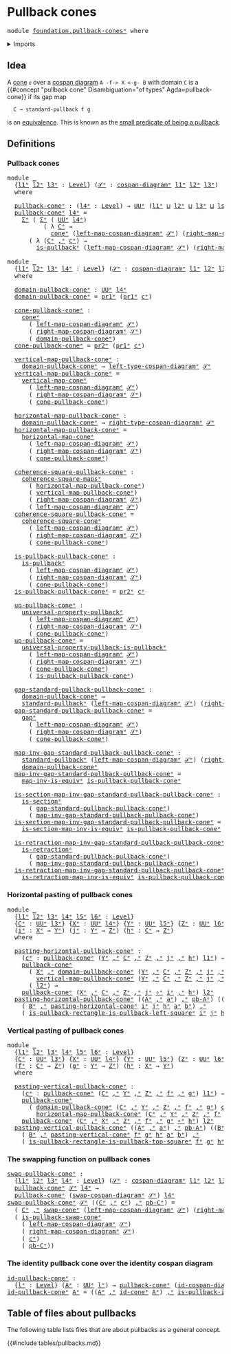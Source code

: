 # Pullback cones

<pre class="Agda"><a id="27" class="Keyword">module</a> <a id="34" href="foundation.pullback-cones%25E1%25B5%2589.html" class="Module">foundation.pullback-conesᵉ</a> <a id="61" class="Keyword">where</a>
</pre>
<details><summary>Imports</summary>

<pre class="Agda"><a id="117" class="Keyword">open</a> <a id="122" class="Keyword">import</a> <a id="129" href="foundation.action-on-identifications-functions%25E1%25B5%2589.html" class="Module">foundation.action-on-identifications-functionsᵉ</a>
<a id="177" class="Keyword">open</a> <a id="182" class="Keyword">import</a> <a id="189" href="foundation.cones-over-cospan-diagrams%25E1%25B5%2589.html" class="Module">foundation.cones-over-cospan-diagramsᵉ</a>
<a id="228" class="Keyword">open</a> <a id="233" class="Keyword">import</a> <a id="240" href="foundation.cospan-diagrams%25E1%25B5%2589.html" class="Module">foundation.cospan-diagramsᵉ</a>
<a id="268" class="Keyword">open</a> <a id="273" class="Keyword">import</a> <a id="280" href="foundation.dependent-pair-types%25E1%25B5%2589.html" class="Module">foundation.dependent-pair-typesᵉ</a>
<a id="313" class="Keyword">open</a> <a id="318" class="Keyword">import</a> <a id="325" href="foundation.dependent-universal-property-equivalences%25E1%25B5%2589.html" class="Module">foundation.dependent-universal-property-equivalencesᵉ</a>
<a id="379" class="Keyword">open</a> <a id="384" class="Keyword">import</a> <a id="391" href="foundation.function-extensionality%25E1%25B5%2589.html" class="Module">foundation.function-extensionalityᵉ</a>
<a id="427" class="Keyword">open</a> <a id="432" class="Keyword">import</a> <a id="439" href="foundation.fundamental-theorem-of-identity-types%25E1%25B5%2589.html" class="Module">foundation.fundamental-theorem-of-identity-typesᵉ</a>
<a id="489" class="Keyword">open</a> <a id="494" class="Keyword">import</a> <a id="501" href="foundation.homotopies%25E1%25B5%2589.html" class="Module">foundation.homotopiesᵉ</a>
<a id="524" class="Keyword">open</a> <a id="529" class="Keyword">import</a> <a id="536" href="foundation.homotopy-induction%25E1%25B5%2589.html" class="Module">foundation.homotopy-inductionᵉ</a>
<a id="567" class="Keyword">open</a> <a id="572" class="Keyword">import</a> <a id="579" href="foundation.identity-types%25E1%25B5%2589.html" class="Module">foundation.identity-typesᵉ</a>
<a id="606" class="Keyword">open</a> <a id="611" class="Keyword">import</a> <a id="618" href="foundation.multivariable-homotopies%25E1%25B5%2589.html" class="Module">foundation.multivariable-homotopiesᵉ</a>
<a id="655" class="Keyword">open</a> <a id="660" class="Keyword">import</a> <a id="667" href="foundation.standard-pullbacks%25E1%25B5%2589.html" class="Module">foundation.standard-pullbacksᵉ</a>
<a id="698" class="Keyword">open</a> <a id="703" class="Keyword">import</a> <a id="710" href="foundation.structure-identity-principle%25E1%25B5%2589.html" class="Module">foundation.structure-identity-principleᵉ</a>
<a id="751" class="Keyword">open</a> <a id="756" class="Keyword">import</a> <a id="763" href="foundation.universe-levels%25E1%25B5%2589.html" class="Module">foundation.universe-levelsᵉ</a>
<a id="791" class="Keyword">open</a> <a id="796" class="Keyword">import</a> <a id="803" href="foundation.whiskering-homotopies-composition%25E1%25B5%2589.html" class="Module">foundation.whiskering-homotopies-compositionᵉ</a>

<a id="850" class="Keyword">open</a> <a id="855" class="Keyword">import</a> <a id="862" href="foundation-core.commuting-squares-of-maps%25E1%25B5%2589.html" class="Module">foundation-core.commuting-squares-of-mapsᵉ</a>
<a id="905" class="Keyword">open</a> <a id="910" class="Keyword">import</a> <a id="917" href="foundation-core.contractible-types%25E1%25B5%2589.html" class="Module">foundation-core.contractible-typesᵉ</a>
<a id="953" class="Keyword">open</a> <a id="958" class="Keyword">import</a> <a id="965" href="foundation-core.equivalences%25E1%25B5%2589.html" class="Module">foundation-core.equivalencesᵉ</a>
<a id="995" class="Keyword">open</a> <a id="1000" class="Keyword">import</a> <a id="1007" href="foundation-core.function-types%25E1%25B5%2589.html" class="Module">foundation-core.function-typesᵉ</a>
<a id="1039" class="Keyword">open</a> <a id="1044" class="Keyword">import</a> <a id="1051" href="foundation-core.functoriality-dependent-pair-types%25E1%25B5%2589.html" class="Module">foundation-core.functoriality-dependent-pair-typesᵉ</a>
<a id="1103" class="Keyword">open</a> <a id="1108" class="Keyword">import</a> <a id="1115" href="foundation-core.pullbacks%25E1%25B5%2589.html" class="Module">foundation-core.pullbacksᵉ</a>
<a id="1142" class="Keyword">open</a> <a id="1147" class="Keyword">import</a> <a id="1154" href="foundation-core.retractions%25E1%25B5%2589.html" class="Module">foundation-core.retractionsᵉ</a>
<a id="1183" class="Keyword">open</a> <a id="1188" class="Keyword">import</a> <a id="1195" href="foundation-core.sections%25E1%25B5%2589.html" class="Module">foundation-core.sectionsᵉ</a>
<a id="1221" class="Keyword">open</a> <a id="1226" class="Keyword">import</a> <a id="1233" href="foundation-core.torsorial-type-families%25E1%25B5%2589.html" class="Module">foundation-core.torsorial-type-familiesᵉ</a>
<a id="1274" class="Keyword">open</a> <a id="1279" class="Keyword">import</a> <a id="1286" href="foundation-core.transport-along-identifications%25E1%25B5%2589.html" class="Module">foundation-core.transport-along-identificationsᵉ</a>
<a id="1335" class="Keyword">open</a> <a id="1340" class="Keyword">import</a> <a id="1347" href="foundation-core.universal-property-pullbacks%25E1%25B5%2589.html" class="Module">foundation-core.universal-property-pullbacksᵉ</a>
<a id="1393" class="Keyword">open</a> <a id="1398" class="Keyword">import</a> <a id="1405" href="foundation-core.whiskering-identifications-concatenation%25E1%25B5%2589.html" class="Module">foundation-core.whiskering-identifications-concatenationᵉ</a>
</pre>
</details>

## Idea

A [cone](foundation.cones-over-cospan-diagrams.md) `𝑐` over a
[cospan diagram](foundation.cospans.md) `A -f-> X <-g- B` with domain `C` is a
{{#concept "pullback cone" Disambiguation="of types" Agda=pullback-cone}} if its
gap map

```text
  C → standard-pullback f g
```

is an [equivalence](foundation-core.equivalences.md). This is known as the
[small predicate of being a pullback](foundation-core.pullbacks.md).

## Definitions

### Pullback cones

<pre class="Agda"><a id="1950" class="Keyword">module</a> <a id="1957" href="foundation.pullback-cones%25E1%25B5%2589.html#1957" class="Module">_</a>
  <a id="1961" class="Symbol">{</a><a id="1962" href="foundation.pullback-cones%25E1%25B5%2589.html#1962" class="Bound">l1ᵉ</a> <a id="1966" href="foundation.pullback-cones%25E1%25B5%2589.html#1966" class="Bound">l2ᵉ</a> <a id="1970" href="foundation.pullback-cones%25E1%25B5%2589.html#1970" class="Bound">l3ᵉ</a> <a id="1974" class="Symbol">:</a> <a id="1976" href="Agda.Primitive.html#742" class="Postulate">Level</a><a id="1981" class="Symbol">}</a> <a id="1983" class="Symbol">(</a><a id="1984" href="foundation.pullback-cones%25E1%25B5%2589.html#1984" class="Bound">𝒮ᵉ</a> <a id="1987" class="Symbol">:</a> <a id="1989" href="foundation.cospan-diagrams%25E1%25B5%2589.html#464" class="Function">cospan-diagramᵉ</a> <a id="2005" href="foundation.pullback-cones%25E1%25B5%2589.html#1962" class="Bound">l1ᵉ</a> <a id="2009" href="foundation.pullback-cones%25E1%25B5%2589.html#1966" class="Bound">l2ᵉ</a> <a id="2013" href="foundation.pullback-cones%25E1%25B5%2589.html#1970" class="Bound">l3ᵉ</a><a id="2016" class="Symbol">)</a>
  <a id="2020" class="Keyword">where</a>

  <a id="2029" href="foundation.pullback-cones%25E1%25B5%2589.html#2029" class="Function">pullback-coneᵉ</a> <a id="2044" class="Symbol">:</a> <a id="2046" class="Symbol">(</a><a id="2047" href="foundation.pullback-cones%25E1%25B5%2589.html#2047" class="Bound">l4ᵉ</a> <a id="2051" class="Symbol">:</a> <a id="2053" href="Agda.Primitive.html#742" class="Postulate">Level</a><a id="2058" class="Symbol">)</a> <a id="2060" class="Symbol">→</a> <a id="2062" href="Agda.Primitive.html#429" class="Primitive">UUᵉ</a> <a id="2066" class="Symbol">(</a><a id="2067" href="foundation.pullback-cones%25E1%25B5%2589.html#1962" class="Bound">l1ᵉ</a> <a id="2071" href="Agda.Primitive.html#961" class="Primitive Operator">⊔</a> <a id="2073" href="foundation.pullback-cones%25E1%25B5%2589.html#1966" class="Bound">l2ᵉ</a> <a id="2077" href="Agda.Primitive.html#961" class="Primitive Operator">⊔</a> <a id="2079" href="foundation.pullback-cones%25E1%25B5%2589.html#1970" class="Bound">l3ᵉ</a> <a id="2083" href="Agda.Primitive.html#961" class="Primitive Operator">⊔</a> <a id="2085" href="Agda.Primitive.html#931" class="Primitive">lsuc</a> <a id="2090" href="foundation.pullback-cones%25E1%25B5%2589.html#2047" class="Bound">l4ᵉ</a><a id="2093" class="Symbol">)</a>
  <a id="2097" href="foundation.pullback-cones%25E1%25B5%2589.html#2029" class="Function">pullback-coneᵉ</a> <a id="2112" href="foundation.pullback-cones%25E1%25B5%2589.html#2112" class="Bound">l4ᵉ</a> <a id="2116" class="Symbol">=</a>
    <a id="2122" href="foundation.dependent-pair-types%25E1%25B5%2589.html#585" class="Record">Σᵉ</a> <a id="2125" class="Symbol">(</a> <a id="2127" href="foundation.dependent-pair-types%25E1%25B5%2589.html#585" class="Record">Σᵉ</a> <a id="2130" class="Symbol">(</a> <a id="2132" href="Agda.Primitive.html#429" class="Primitive">UUᵉ</a> <a id="2136" href="foundation.pullback-cones%25E1%25B5%2589.html#2112" class="Bound">l4ᵉ</a><a id="2139" class="Symbol">)</a>
          <a id="2151" class="Symbol">(</a> <a id="2153" class="Symbol">λ</a> <a id="2155" href="foundation.pullback-cones%25E1%25B5%2589.html#2155" class="Bound">Cᵉ</a> <a id="2158" class="Symbol">→</a>
            <a id="2172" href="foundation.cones-over-cospan-diagrams%25E1%25B5%2589.html#1896" class="Function">coneᵉ</a> <a id="2178" class="Symbol">(</a><a id="2179" href="foundation.cospan-diagrams%25E1%25B5%2589.html#1132" class="Function">left-map-cospan-diagramᵉ</a> <a id="2204" href="foundation.pullback-cones%25E1%25B5%2589.html#1984" class="Bound">𝒮ᵉ</a><a id="2206" class="Symbol">)</a> <a id="2208" class="Symbol">(</a><a id="2209" href="foundation.cospan-diagrams%25E1%25B5%2589.html#1295" class="Function">right-map-cospan-diagramᵉ</a> <a id="2235" href="foundation.pullback-cones%25E1%25B5%2589.html#1984" class="Bound">𝒮ᵉ</a><a id="2237" class="Symbol">)</a> <a id="2239" href="foundation.pullback-cones%25E1%25B5%2589.html#2155" class="Bound">Cᵉ</a><a id="2241" class="Symbol">))</a>
      <a id="2250" class="Symbol">(</a> <a id="2252" class="Symbol">λ</a> <a id="2254" class="Symbol">(</a><a id="2255" href="foundation.pullback-cones%25E1%25B5%2589.html#2255" class="Bound">Cᵉ</a> <a id="2258" href="foundation.dependent-pair-types%25E1%25B5%2589.html#788" class="InductiveConstructor Operator">,ᵉ</a> <a id="2261" href="foundation.pullback-cones%25E1%25B5%2589.html#2261" class="Bound">cᵉ</a><a id="2263" class="Symbol">)</a> <a id="2265" class="Symbol">→</a>
        <a id="2275" href="foundation-core.pullbacks%25E1%25B5%2589.html#2234" class="Function">is-pullbackᵉ</a> <a id="2288" class="Symbol">(</a><a id="2289" href="foundation.cospan-diagrams%25E1%25B5%2589.html#1132" class="Function">left-map-cospan-diagramᵉ</a> <a id="2314" href="foundation.pullback-cones%25E1%25B5%2589.html#1984" class="Bound">𝒮ᵉ</a><a id="2316" class="Symbol">)</a> <a id="2318" class="Symbol">(</a><a id="2319" href="foundation.cospan-diagrams%25E1%25B5%2589.html#1295" class="Function">right-map-cospan-diagramᵉ</a> <a id="2345" href="foundation.pullback-cones%25E1%25B5%2589.html#1984" class="Bound">𝒮ᵉ</a><a id="2347" class="Symbol">)</a> <a id="2349" href="foundation.pullback-cones%25E1%25B5%2589.html#2261" class="Bound">cᵉ</a><a id="2351" class="Symbol">)</a>

<a id="2354" class="Keyword">module</a> <a id="2361" href="foundation.pullback-cones%25E1%25B5%2589.html#2361" class="Module">_</a>
  <a id="2365" class="Symbol">{</a><a id="2366" href="foundation.pullback-cones%25E1%25B5%2589.html#2366" class="Bound">l1ᵉ</a> <a id="2370" href="foundation.pullback-cones%25E1%25B5%2589.html#2370" class="Bound">l2ᵉ</a> <a id="2374" href="foundation.pullback-cones%25E1%25B5%2589.html#2374" class="Bound">l3ᵉ</a> <a id="2378" href="foundation.pullback-cones%25E1%25B5%2589.html#2378" class="Bound">l4ᵉ</a> <a id="2382" class="Symbol">:</a> <a id="2384" href="Agda.Primitive.html#742" class="Postulate">Level</a><a id="2389" class="Symbol">}</a> <a id="2391" class="Symbol">(</a><a id="2392" href="foundation.pullback-cones%25E1%25B5%2589.html#2392" class="Bound">𝒮ᵉ</a> <a id="2395" class="Symbol">:</a> <a id="2397" href="foundation.cospan-diagrams%25E1%25B5%2589.html#464" class="Function">cospan-diagramᵉ</a> <a id="2413" href="foundation.pullback-cones%25E1%25B5%2589.html#2366" class="Bound">l1ᵉ</a> <a id="2417" href="foundation.pullback-cones%25E1%25B5%2589.html#2370" class="Bound">l2ᵉ</a> <a id="2421" href="foundation.pullback-cones%25E1%25B5%2589.html#2374" class="Bound">l3ᵉ</a><a id="2424" class="Symbol">)</a> <a id="2426" class="Symbol">(</a><a id="2427" href="foundation.pullback-cones%25E1%25B5%2589.html#2427" class="Bound">cᵉ</a> <a id="2430" class="Symbol">:</a> <a id="2432" href="foundation.pullback-cones%25E1%25B5%2589.html#2029" class="Function">pullback-coneᵉ</a> <a id="2447" href="foundation.pullback-cones%25E1%25B5%2589.html#2392" class="Bound">𝒮ᵉ</a> <a id="2450" href="foundation.pullback-cones%25E1%25B5%2589.html#2378" class="Bound">l4ᵉ</a><a id="2453" class="Symbol">)</a>
  <a id="2457" class="Keyword">where</a>

  <a id="2466" href="foundation.pullback-cones%25E1%25B5%2589.html#2466" class="Function">domain-pullback-coneᵉ</a> <a id="2488" class="Symbol">:</a> <a id="2490" href="Agda.Primitive.html#429" class="Primitive">UUᵉ</a> <a id="2494" href="foundation.pullback-cones%25E1%25B5%2589.html#2378" class="Bound">l4ᵉ</a>
  <a id="2500" href="foundation.pullback-cones%25E1%25B5%2589.html#2466" class="Function">domain-pullback-coneᵉ</a> <a id="2522" class="Symbol">=</a> <a id="2524" href="foundation.dependent-pair-types%25E1%25B5%2589.html#697" class="Field">pr1ᵉ</a> <a id="2529" class="Symbol">(</a><a id="2530" href="foundation.dependent-pair-types%25E1%25B5%2589.html#697" class="Field">pr1ᵉ</a> <a id="2535" href="foundation.pullback-cones%25E1%25B5%2589.html#2427" class="Bound">cᵉ</a><a id="2537" class="Symbol">)</a>

  <a id="2542" href="foundation.pullback-cones%25E1%25B5%2589.html#2542" class="Function">cone-pullback-coneᵉ</a> <a id="2562" class="Symbol">:</a>
    <a id="2568" href="foundation.cones-over-cospan-diagrams%25E1%25B5%2589.html#1896" class="Function">coneᵉ</a>
      <a id="2580" class="Symbol">(</a> <a id="2582" href="foundation.cospan-diagrams%25E1%25B5%2589.html#1132" class="Function">left-map-cospan-diagramᵉ</a> <a id="2607" href="foundation.pullback-cones%25E1%25B5%2589.html#2392" class="Bound">𝒮ᵉ</a><a id="2609" class="Symbol">)</a>
      <a id="2617" class="Symbol">(</a> <a id="2619" href="foundation.cospan-diagrams%25E1%25B5%2589.html#1295" class="Function">right-map-cospan-diagramᵉ</a> <a id="2645" href="foundation.pullback-cones%25E1%25B5%2589.html#2392" class="Bound">𝒮ᵉ</a><a id="2647" class="Symbol">)</a>
      <a id="2655" class="Symbol">(</a> <a id="2657" href="foundation.pullback-cones%25E1%25B5%2589.html#2466" class="Function">domain-pullback-coneᵉ</a><a id="2678" class="Symbol">)</a>
  <a id="2682" href="foundation.pullback-cones%25E1%25B5%2589.html#2542" class="Function">cone-pullback-coneᵉ</a> <a id="2702" class="Symbol">=</a> <a id="2704" href="foundation.dependent-pair-types%25E1%25B5%2589.html#711" class="Field">pr2ᵉ</a> <a id="2709" class="Symbol">(</a><a id="2710" href="foundation.dependent-pair-types%25E1%25B5%2589.html#697" class="Field">pr1ᵉ</a> <a id="2715" href="foundation.pullback-cones%25E1%25B5%2589.html#2427" class="Bound">cᵉ</a><a id="2717" class="Symbol">)</a>

  <a id="2722" href="foundation.pullback-cones%25E1%25B5%2589.html#2722" class="Function">vertical-map-pullback-coneᵉ</a> <a id="2750" class="Symbol">:</a>
    <a id="2756" href="foundation.pullback-cones%25E1%25B5%2589.html#2466" class="Function">domain-pullback-coneᵉ</a> <a id="2778" class="Symbol">→</a> <a id="2780" href="foundation.cospan-diagrams%25E1%25B5%2589.html#709" class="Function">left-type-cospan-diagramᵉ</a> <a id="2806" href="foundation.pullback-cones%25E1%25B5%2589.html#2392" class="Bound">𝒮ᵉ</a>
  <a id="2811" href="foundation.pullback-cones%25E1%25B5%2589.html#2722" class="Function">vertical-map-pullback-coneᵉ</a> <a id="2839" class="Symbol">=</a>
    <a id="2845" href="foundation.cones-over-cospan-diagrams%25E1%25B5%2589.html#2213" class="Function">vertical-map-coneᵉ</a>
      <a id="2870" class="Symbol">(</a> <a id="2872" href="foundation.cospan-diagrams%25E1%25B5%2589.html#1132" class="Function">left-map-cospan-diagramᵉ</a> <a id="2897" href="foundation.pullback-cones%25E1%25B5%2589.html#2392" class="Bound">𝒮ᵉ</a><a id="2899" class="Symbol">)</a>
      <a id="2907" class="Symbol">(</a> <a id="2909" href="foundation.cospan-diagrams%25E1%25B5%2589.html#1295" class="Function">right-map-cospan-diagramᵉ</a> <a id="2935" href="foundation.pullback-cones%25E1%25B5%2589.html#2392" class="Bound">𝒮ᵉ</a><a id="2937" class="Symbol">)</a>
      <a id="2945" class="Symbol">(</a> <a id="2947" href="foundation.pullback-cones%25E1%25B5%2589.html#2542" class="Function">cone-pullback-coneᵉ</a><a id="2966" class="Symbol">)</a>

  <a id="2971" href="foundation.pullback-cones%25E1%25B5%2589.html#2971" class="Function">horizontal-map-pullback-coneᵉ</a> <a id="3001" class="Symbol">:</a>
    <a id="3007" href="foundation.pullback-cones%25E1%25B5%2589.html#2466" class="Function">domain-pullback-coneᵉ</a> <a id="3029" class="Symbol">→</a> <a id="3031" href="foundation.cospan-diagrams%25E1%25B5%2589.html#786" class="Function">right-type-cospan-diagramᵉ</a> <a id="3058" href="foundation.pullback-cones%25E1%25B5%2589.html#2392" class="Bound">𝒮ᵉ</a>
  <a id="3063" href="foundation.pullback-cones%25E1%25B5%2589.html#2971" class="Function">horizontal-map-pullback-coneᵉ</a> <a id="3093" class="Symbol">=</a>
    <a id="3099" href="foundation.cones-over-cospan-diagrams%25E1%25B5%2589.html#2276" class="Function">horizontal-map-coneᵉ</a>
      <a id="3126" class="Symbol">(</a> <a id="3128" href="foundation.cospan-diagrams%25E1%25B5%2589.html#1132" class="Function">left-map-cospan-diagramᵉ</a> <a id="3153" href="foundation.pullback-cones%25E1%25B5%2589.html#2392" class="Bound">𝒮ᵉ</a><a id="3155" class="Symbol">)</a>
      <a id="3163" class="Symbol">(</a> <a id="3165" href="foundation.cospan-diagrams%25E1%25B5%2589.html#1295" class="Function">right-map-cospan-diagramᵉ</a> <a id="3191" href="foundation.pullback-cones%25E1%25B5%2589.html#2392" class="Bound">𝒮ᵉ</a><a id="3193" class="Symbol">)</a>
      <a id="3201" class="Symbol">(</a> <a id="3203" href="foundation.pullback-cones%25E1%25B5%2589.html#2542" class="Function">cone-pullback-coneᵉ</a><a id="3222" class="Symbol">)</a>

  <a id="3227" href="foundation.pullback-cones%25E1%25B5%2589.html#3227" class="Function">coherence-square-pullback-coneᵉ</a> <a id="3259" class="Symbol">:</a>
    <a id="3265" href="foundation-core.commuting-squares-of-maps%25E1%25B5%2589.html#1341" class="Function">coherence-square-mapsᵉ</a>
      <a id="3294" class="Symbol">(</a> <a id="3296" href="foundation.pullback-cones%25E1%25B5%2589.html#2971" class="Function">horizontal-map-pullback-coneᵉ</a><a id="3325" class="Symbol">)</a>
      <a id="3333" class="Symbol">(</a> <a id="3335" href="foundation.pullback-cones%25E1%25B5%2589.html#2722" class="Function">vertical-map-pullback-coneᵉ</a><a id="3362" class="Symbol">)</a>
      <a id="3370" class="Symbol">(</a> <a id="3372" href="foundation.cospan-diagrams%25E1%25B5%2589.html#1295" class="Function">right-map-cospan-diagramᵉ</a> <a id="3398" href="foundation.pullback-cones%25E1%25B5%2589.html#2392" class="Bound">𝒮ᵉ</a><a id="3400" class="Symbol">)</a>
      <a id="3408" class="Symbol">(</a> <a id="3410" href="foundation.cospan-diagrams%25E1%25B5%2589.html#1132" class="Function">left-map-cospan-diagramᵉ</a> <a id="3435" href="foundation.pullback-cones%25E1%25B5%2589.html#2392" class="Bound">𝒮ᵉ</a><a id="3437" class="Symbol">)</a>
  <a id="3441" href="foundation.pullback-cones%25E1%25B5%2589.html#3227" class="Function">coherence-square-pullback-coneᵉ</a> <a id="3473" class="Symbol">=</a>
    <a id="3479" href="foundation.cones-over-cospan-diagrams%25E1%25B5%2589.html#2350" class="Function">coherence-square-coneᵉ</a>
      <a id="3508" class="Symbol">(</a> <a id="3510" href="foundation.cospan-diagrams%25E1%25B5%2589.html#1132" class="Function">left-map-cospan-diagramᵉ</a> <a id="3535" href="foundation.pullback-cones%25E1%25B5%2589.html#2392" class="Bound">𝒮ᵉ</a><a id="3537" class="Symbol">)</a>
      <a id="3545" class="Symbol">(</a> <a id="3547" href="foundation.cospan-diagrams%25E1%25B5%2589.html#1295" class="Function">right-map-cospan-diagramᵉ</a> <a id="3573" href="foundation.pullback-cones%25E1%25B5%2589.html#2392" class="Bound">𝒮ᵉ</a><a id="3575" class="Symbol">)</a>
      <a id="3583" class="Symbol">(</a> <a id="3585" href="foundation.pullback-cones%25E1%25B5%2589.html#2542" class="Function">cone-pullback-coneᵉ</a><a id="3604" class="Symbol">)</a>

  <a id="3609" href="foundation.pullback-cones%25E1%25B5%2589.html#3609" class="Function">is-pullback-pullback-coneᵉ</a> <a id="3636" class="Symbol">:</a>
    <a id="3642" href="foundation-core.pullbacks%25E1%25B5%2589.html#2234" class="Function">is-pullbackᵉ</a>
      <a id="3661" class="Symbol">(</a> <a id="3663" href="foundation.cospan-diagrams%25E1%25B5%2589.html#1132" class="Function">left-map-cospan-diagramᵉ</a> <a id="3688" href="foundation.pullback-cones%25E1%25B5%2589.html#2392" class="Bound">𝒮ᵉ</a><a id="3690" class="Symbol">)</a>
      <a id="3698" class="Symbol">(</a> <a id="3700" href="foundation.cospan-diagrams%25E1%25B5%2589.html#1295" class="Function">right-map-cospan-diagramᵉ</a> <a id="3726" href="foundation.pullback-cones%25E1%25B5%2589.html#2392" class="Bound">𝒮ᵉ</a><a id="3728" class="Symbol">)</a>
      <a id="3736" class="Symbol">(</a> <a id="3738" href="foundation.pullback-cones%25E1%25B5%2589.html#2542" class="Function">cone-pullback-coneᵉ</a><a id="3757" class="Symbol">)</a>
  <a id="3761" href="foundation.pullback-cones%25E1%25B5%2589.html#3609" class="Function">is-pullback-pullback-coneᵉ</a> <a id="3788" class="Symbol">=</a> <a id="3790" href="foundation.dependent-pair-types%25E1%25B5%2589.html#711" class="Field">pr2ᵉ</a> <a id="3795" href="foundation.pullback-cones%25E1%25B5%2589.html#2427" class="Bound">cᵉ</a>

  <a id="3801" href="foundation.pullback-cones%25E1%25B5%2589.html#3801" class="Function">up-pullback-coneᵉ</a> <a id="3819" class="Symbol">:</a>
    <a id="3825" href="foundation-core.universal-property-pullbacks%25E1%25B5%2589.html#976" class="Function">universal-property-pullbackᵉ</a>
      <a id="3860" class="Symbol">(</a> <a id="3862" href="foundation.cospan-diagrams%25E1%25B5%2589.html#1132" class="Function">left-map-cospan-diagramᵉ</a> <a id="3887" href="foundation.pullback-cones%25E1%25B5%2589.html#2392" class="Bound">𝒮ᵉ</a><a id="3889" class="Symbol">)</a>
      <a id="3897" class="Symbol">(</a> <a id="3899" href="foundation.cospan-diagrams%25E1%25B5%2589.html#1295" class="Function">right-map-cospan-diagramᵉ</a> <a id="3925" href="foundation.pullback-cones%25E1%25B5%2589.html#2392" class="Bound">𝒮ᵉ</a><a id="3927" class="Symbol">)</a>
      <a id="3935" class="Symbol">(</a> <a id="3937" href="foundation.pullback-cones%25E1%25B5%2589.html#2542" class="Function">cone-pullback-coneᵉ</a><a id="3956" class="Symbol">)</a>
  <a id="3960" href="foundation.pullback-cones%25E1%25B5%2589.html#3801" class="Function">up-pullback-coneᵉ</a> <a id="3978" class="Symbol">=</a>
    <a id="3984" href="foundation-core.pullbacks%25E1%25B5%2589.html#3020" class="Function">universal-property-pullback-is-pullbackᵉ</a>
      <a id="4031" class="Symbol">(</a> <a id="4033" href="foundation.cospan-diagrams%25E1%25B5%2589.html#1132" class="Function">left-map-cospan-diagramᵉ</a> <a id="4058" href="foundation.pullback-cones%25E1%25B5%2589.html#2392" class="Bound">𝒮ᵉ</a><a id="4060" class="Symbol">)</a>
      <a id="4068" class="Symbol">(</a> <a id="4070" href="foundation.cospan-diagrams%25E1%25B5%2589.html#1295" class="Function">right-map-cospan-diagramᵉ</a> <a id="4096" href="foundation.pullback-cones%25E1%25B5%2589.html#2392" class="Bound">𝒮ᵉ</a><a id="4098" class="Symbol">)</a>
      <a id="4106" class="Symbol">(</a> <a id="4108" href="foundation.pullback-cones%25E1%25B5%2589.html#2542" class="Function">cone-pullback-coneᵉ</a><a id="4127" class="Symbol">)</a>
      <a id="4135" class="Symbol">(</a> <a id="4137" href="foundation.pullback-cones%25E1%25B5%2589.html#3609" class="Function">is-pullback-pullback-coneᵉ</a><a id="4163" class="Symbol">)</a>

  <a id="4168" href="foundation.pullback-cones%25E1%25B5%2589.html#4168" class="Function">gap-standard-pullback-pullback-coneᵉ</a> <a id="4205" class="Symbol">:</a>
    <a id="4211" href="foundation.pullback-cones%25E1%25B5%2589.html#2466" class="Function">domain-pullback-coneᵉ</a> <a id="4233" class="Symbol">→</a>
    <a id="4239" href="foundation.standard-pullbacks%25E1%25B5%2589.html#2215" class="Function">standard-pullbackᵉ</a> <a id="4258" class="Symbol">(</a><a id="4259" href="foundation.cospan-diagrams%25E1%25B5%2589.html#1132" class="Function">left-map-cospan-diagramᵉ</a> <a id="4284" href="foundation.pullback-cones%25E1%25B5%2589.html#2392" class="Bound">𝒮ᵉ</a><a id="4286" class="Symbol">)</a> <a id="4288" class="Symbol">(</a><a id="4289" href="foundation.cospan-diagrams%25E1%25B5%2589.html#1295" class="Function">right-map-cospan-diagramᵉ</a> <a id="4315" href="foundation.pullback-cones%25E1%25B5%2589.html#2392" class="Bound">𝒮ᵉ</a><a id="4317" class="Symbol">)</a>
  <a id="4321" href="foundation.pullback-cones%25E1%25B5%2589.html#4168" class="Function">gap-standard-pullback-pullback-coneᵉ</a> <a id="4358" class="Symbol">=</a>
    <a id="4364" href="foundation.standard-pullbacks%25E1%25B5%2589.html#3777" class="Function">gapᵉ</a>
      <a id="4375" class="Symbol">(</a> <a id="4377" href="foundation.cospan-diagrams%25E1%25B5%2589.html#1132" class="Function">left-map-cospan-diagramᵉ</a> <a id="4402" href="foundation.pullback-cones%25E1%25B5%2589.html#2392" class="Bound">𝒮ᵉ</a><a id="4404" class="Symbol">)</a>
      <a id="4412" class="Symbol">(</a> <a id="4414" href="foundation.cospan-diagrams%25E1%25B5%2589.html#1295" class="Function">right-map-cospan-diagramᵉ</a> <a id="4440" href="foundation.pullback-cones%25E1%25B5%2589.html#2392" class="Bound">𝒮ᵉ</a><a id="4442" class="Symbol">)</a>
      <a id="4450" class="Symbol">(</a> <a id="4452" href="foundation.pullback-cones%25E1%25B5%2589.html#2542" class="Function">cone-pullback-coneᵉ</a><a id="4471" class="Symbol">)</a>

  <a id="4476" href="foundation.pullback-cones%25E1%25B5%2589.html#4476" class="Function">map-inv-gap-standard-pullback-pullback-coneᵉ</a> <a id="4521" class="Symbol">:</a>
    <a id="4527" href="foundation.standard-pullbacks%25E1%25B5%2589.html#2215" class="Function">standard-pullbackᵉ</a> <a id="4546" class="Symbol">(</a><a id="4547" href="foundation.cospan-diagrams%25E1%25B5%2589.html#1132" class="Function">left-map-cospan-diagramᵉ</a> <a id="4572" href="foundation.pullback-cones%25E1%25B5%2589.html#2392" class="Bound">𝒮ᵉ</a><a id="4574" class="Symbol">)</a> <a id="4576" class="Symbol">(</a><a id="4577" href="foundation.cospan-diagrams%25E1%25B5%2589.html#1295" class="Function">right-map-cospan-diagramᵉ</a> <a id="4603" href="foundation.pullback-cones%25E1%25B5%2589.html#2392" class="Bound">𝒮ᵉ</a><a id="4605" class="Symbol">)</a> <a id="4607" class="Symbol">→</a>
    <a id="4613" href="foundation.pullback-cones%25E1%25B5%2589.html#2466" class="Function">domain-pullback-coneᵉ</a>
  <a id="4637" href="foundation.pullback-cones%25E1%25B5%2589.html#4476" class="Function">map-inv-gap-standard-pullback-pullback-coneᵉ</a> <a id="4682" class="Symbol">=</a>
    <a id="4688" href="foundation-core.equivalences%25E1%25B5%2589.html#7383" class="Function">map-inv-is-equivᵉ</a> <a id="4706" href="foundation.pullback-cones%25E1%25B5%2589.html#3609" class="Function">is-pullback-pullback-coneᵉ</a>

  <a id="4736" href="foundation.pullback-cones%25E1%25B5%2589.html#4736" class="Function">is-section-map-inv-gap-standard-pullback-pullback-coneᵉ</a> <a id="4792" class="Symbol">:</a>
    <a id="4798" href="foundation-core.sections%25E1%25B5%2589.html#1211" class="Function">is-sectionᵉ</a>
      <a id="4816" class="Symbol">(</a> <a id="4818" href="foundation.pullback-cones%25E1%25B5%2589.html#4168" class="Function">gap-standard-pullback-pullback-coneᵉ</a><a id="4854" class="Symbol">)</a>
      <a id="4862" class="Symbol">(</a> <a id="4864" href="foundation.pullback-cones%25E1%25B5%2589.html#4476" class="Function">map-inv-gap-standard-pullback-pullback-coneᵉ</a><a id="4908" class="Symbol">)</a>
  <a id="4912" href="foundation.pullback-cones%25E1%25B5%2589.html#4736" class="Function">is-section-map-inv-gap-standard-pullback-pullback-coneᵉ</a> <a id="4968" class="Symbol">=</a>
    <a id="4974" href="foundation-core.equivalences%25E1%25B5%2589.html#7470" class="Function">is-section-map-inv-is-equivᵉ</a> <a id="5003" href="foundation.pullback-cones%25E1%25B5%2589.html#3609" class="Function">is-pullback-pullback-coneᵉ</a>

  <a id="5033" href="foundation.pullback-cones%25E1%25B5%2589.html#5033" class="Function">is-retraction-map-inv-gap-standard-pullback-pullback-coneᵉ</a> <a id="5092" class="Symbol">:</a>
    <a id="5098" href="foundation-core.retractions%25E1%25B5%2589.html#806" class="Function">is-retractionᵉ</a>
      <a id="5119" class="Symbol">(</a> <a id="5121" href="foundation.pullback-cones%25E1%25B5%2589.html#4168" class="Function">gap-standard-pullback-pullback-coneᵉ</a><a id="5157" class="Symbol">)</a>
      <a id="5165" class="Symbol">(</a> <a id="5167" href="foundation.pullback-cones%25E1%25B5%2589.html#4476" class="Function">map-inv-gap-standard-pullback-pullback-coneᵉ</a><a id="5211" class="Symbol">)</a>
  <a id="5215" href="foundation.pullback-cones%25E1%25B5%2589.html#5033" class="Function">is-retraction-map-inv-gap-standard-pullback-pullback-coneᵉ</a> <a id="5274" class="Symbol">=</a>
    <a id="5280" href="foundation-core.equivalences%25E1%25B5%2589.html#7669" class="Function">is-retraction-map-inv-is-equivᵉ</a> <a id="5312" href="foundation.pullback-cones%25E1%25B5%2589.html#3609" class="Function">is-pullback-pullback-coneᵉ</a>
</pre>
### Horizontal pasting of pullback cones

<pre class="Agda"><a id="5394" class="Keyword">module</a> <a id="5401" href="foundation.pullback-cones%25E1%25B5%2589.html#5401" class="Module">_</a>
  <a id="5405" class="Symbol">{</a><a id="5406" href="foundation.pullback-cones%25E1%25B5%2589.html#5406" class="Bound">l1ᵉ</a> <a id="5410" href="foundation.pullback-cones%25E1%25B5%2589.html#5410" class="Bound">l2ᵉ</a> <a id="5414" href="foundation.pullback-cones%25E1%25B5%2589.html#5414" class="Bound">l3ᵉ</a> <a id="5418" href="foundation.pullback-cones%25E1%25B5%2589.html#5418" class="Bound">l4ᵉ</a> <a id="5422" href="foundation.pullback-cones%25E1%25B5%2589.html#5422" class="Bound">l5ᵉ</a> <a id="5426" href="foundation.pullback-cones%25E1%25B5%2589.html#5426" class="Bound">l6ᵉ</a> <a id="5430" class="Symbol">:</a> <a id="5432" href="Agda.Primitive.html#742" class="Postulate">Level</a><a id="5437" class="Symbol">}</a>
  <a id="5441" class="Symbol">{</a><a id="5442" href="foundation.pullback-cones%25E1%25B5%2589.html#5442" class="Bound">Cᵉ</a> <a id="5445" class="Symbol">:</a> <a id="5447" href="Agda.Primitive.html#429" class="Primitive">UUᵉ</a> <a id="5451" href="foundation.pullback-cones%25E1%25B5%2589.html#5414" class="Bound">l3ᵉ</a><a id="5454" class="Symbol">}</a> <a id="5456" class="Symbol">{</a><a id="5457" href="foundation.pullback-cones%25E1%25B5%2589.html#5457" class="Bound">Xᵉ</a> <a id="5460" class="Symbol">:</a> <a id="5462" href="Agda.Primitive.html#429" class="Primitive">UUᵉ</a> <a id="5466" href="foundation.pullback-cones%25E1%25B5%2589.html#5418" class="Bound">l4ᵉ</a><a id="5469" class="Symbol">}</a> <a id="5471" class="Symbol">{</a><a id="5472" href="foundation.pullback-cones%25E1%25B5%2589.html#5472" class="Bound">Yᵉ</a> <a id="5475" class="Symbol">:</a> <a id="5477" href="Agda.Primitive.html#429" class="Primitive">UUᵉ</a> <a id="5481" href="foundation.pullback-cones%25E1%25B5%2589.html#5422" class="Bound">l5ᵉ</a><a id="5484" class="Symbol">}</a> <a id="5486" class="Symbol">{</a><a id="5487" href="foundation.pullback-cones%25E1%25B5%2589.html#5487" class="Bound">Zᵉ</a> <a id="5490" class="Symbol">:</a> <a id="5492" href="Agda.Primitive.html#429" class="Primitive">UUᵉ</a> <a id="5496" href="foundation.pullback-cones%25E1%25B5%2589.html#5426" class="Bound">l6ᵉ</a><a id="5499" class="Symbol">}</a>
  <a id="5503" class="Symbol">(</a><a id="5504" href="foundation.pullback-cones%25E1%25B5%2589.html#5504" class="Bound">iᵉ</a> <a id="5507" class="Symbol">:</a> <a id="5509" href="foundation.pullback-cones%25E1%25B5%2589.html#5457" class="Bound">Xᵉ</a> <a id="5512" class="Symbol">→</a> <a id="5514" href="foundation.pullback-cones%25E1%25B5%2589.html#5472" class="Bound">Yᵉ</a><a id="5516" class="Symbol">)</a> <a id="5518" class="Symbol">(</a><a id="5519" href="foundation.pullback-cones%25E1%25B5%2589.html#5519" class="Bound">jᵉ</a> <a id="5522" class="Symbol">:</a> <a id="5524" href="foundation.pullback-cones%25E1%25B5%2589.html#5472" class="Bound">Yᵉ</a> <a id="5527" class="Symbol">→</a> <a id="5529" href="foundation.pullback-cones%25E1%25B5%2589.html#5487" class="Bound">Zᵉ</a><a id="5531" class="Symbol">)</a> <a id="5533" class="Symbol">(</a><a id="5534" href="foundation.pullback-cones%25E1%25B5%2589.html#5534" class="Bound">hᵉ</a> <a id="5537" class="Symbol">:</a> <a id="5539" href="foundation.pullback-cones%25E1%25B5%2589.html#5442" class="Bound">Cᵉ</a> <a id="5542" class="Symbol">→</a> <a id="5544" href="foundation.pullback-cones%25E1%25B5%2589.html#5487" class="Bound">Zᵉ</a><a id="5546" class="Symbol">)</a>
  <a id="5550" class="Keyword">where</a>

  <a id="5559" href="foundation.pullback-cones%25E1%25B5%2589.html#5559" class="Function">pasting-horizontal-pullback-coneᵉ</a> <a id="5593" class="Symbol">:</a>
    <a id="5599" class="Symbol">(</a><a id="5600" href="foundation.pullback-cones%25E1%25B5%2589.html#5600" class="Bound">cᵉ</a> <a id="5603" class="Symbol">:</a> <a id="5605" href="foundation.pullback-cones%25E1%25B5%2589.html#2029" class="Function">pullback-coneᵉ</a> <a id="5620" class="Symbol">(</a><a id="5621" href="foundation.pullback-cones%25E1%25B5%2589.html#5472" class="Bound">Yᵉ</a> <a id="5624" href="foundation.dependent-pair-types%25E1%25B5%2589.html#788" class="InductiveConstructor Operator">,ᵉ</a> <a id="5627" href="foundation.pullback-cones%25E1%25B5%2589.html#5442" class="Bound">Cᵉ</a> <a id="5630" href="foundation.dependent-pair-types%25E1%25B5%2589.html#788" class="InductiveConstructor Operator">,ᵉ</a> <a id="5633" href="foundation.pullback-cones%25E1%25B5%2589.html#5487" class="Bound">Zᵉ</a> <a id="5636" href="foundation.dependent-pair-types%25E1%25B5%2589.html#788" class="InductiveConstructor Operator">,ᵉ</a> <a id="5639" href="foundation.pullback-cones%25E1%25B5%2589.html#5519" class="Bound">jᵉ</a> <a id="5642" href="foundation.dependent-pair-types%25E1%25B5%2589.html#788" class="InductiveConstructor Operator">,ᵉ</a> <a id="5645" href="foundation.pullback-cones%25E1%25B5%2589.html#5534" class="Bound">hᵉ</a><a id="5647" class="Symbol">)</a> <a id="5649" href="foundation.pullback-cones%25E1%25B5%2589.html#5406" class="Bound">l1ᵉ</a><a id="5652" class="Symbol">)</a> <a id="5654" class="Symbol">→</a>
    <a id="5660" href="foundation.pullback-cones%25E1%25B5%2589.html#2029" class="Function">pullback-coneᵉ</a>
      <a id="5681" class="Symbol">(</a> <a id="5683" href="foundation.pullback-cones%25E1%25B5%2589.html#5457" class="Bound">Xᵉ</a> <a id="5686" href="foundation.dependent-pair-types%25E1%25B5%2589.html#788" class="InductiveConstructor Operator">,ᵉ</a> <a id="5689" href="foundation.pullback-cones%25E1%25B5%2589.html#2466" class="Function">domain-pullback-coneᵉ</a> <a id="5711" class="Symbol">(</a><a id="5712" href="foundation.pullback-cones%25E1%25B5%2589.html#5472" class="Bound">Yᵉ</a> <a id="5715" href="foundation.dependent-pair-types%25E1%25B5%2589.html#788" class="InductiveConstructor Operator">,ᵉ</a> <a id="5718" href="foundation.pullback-cones%25E1%25B5%2589.html#5442" class="Bound">Cᵉ</a> <a id="5721" href="foundation.dependent-pair-types%25E1%25B5%2589.html#788" class="InductiveConstructor Operator">,ᵉ</a> <a id="5724" href="foundation.pullback-cones%25E1%25B5%2589.html#5487" class="Bound">Zᵉ</a> <a id="5727" href="foundation.dependent-pair-types%25E1%25B5%2589.html#788" class="InductiveConstructor Operator">,ᵉ</a> <a id="5730" href="foundation.pullback-cones%25E1%25B5%2589.html#5519" class="Bound">jᵉ</a> <a id="5733" href="foundation.dependent-pair-types%25E1%25B5%2589.html#788" class="InductiveConstructor Operator">,ᵉ</a> <a id="5736" href="foundation.pullback-cones%25E1%25B5%2589.html#5534" class="Bound">hᵉ</a><a id="5738" class="Symbol">)</a> <a id="5740" href="foundation.pullback-cones%25E1%25B5%2589.html#5600" class="Bound">cᵉ</a> <a id="5743" href="foundation.dependent-pair-types%25E1%25B5%2589.html#788" class="InductiveConstructor Operator">,ᵉ</a> <a id="5746" href="foundation.pullback-cones%25E1%25B5%2589.html#5472" class="Bound">Yᵉ</a> <a id="5749" href="foundation.dependent-pair-types%25E1%25B5%2589.html#788" class="InductiveConstructor Operator">,ᵉ</a> <a id="5752" href="foundation.pullback-cones%25E1%25B5%2589.html#5504" class="Bound">iᵉ</a> <a id="5755" href="foundation.dependent-pair-types%25E1%25B5%2589.html#788" class="InductiveConstructor Operator">,ᵉ</a>
        <a id="5766" href="foundation.pullback-cones%25E1%25B5%2589.html#2722" class="Function">vertical-map-pullback-coneᵉ</a> <a id="5794" class="Symbol">(</a><a id="5795" href="foundation.pullback-cones%25E1%25B5%2589.html#5472" class="Bound">Yᵉ</a> <a id="5798" href="foundation.dependent-pair-types%25E1%25B5%2589.html#788" class="InductiveConstructor Operator">,ᵉ</a> <a id="5801" href="foundation.pullback-cones%25E1%25B5%2589.html#5442" class="Bound">Cᵉ</a> <a id="5804" href="foundation.dependent-pair-types%25E1%25B5%2589.html#788" class="InductiveConstructor Operator">,ᵉ</a> <a id="5807" href="foundation.pullback-cones%25E1%25B5%2589.html#5487" class="Bound">Zᵉ</a> <a id="5810" href="foundation.dependent-pair-types%25E1%25B5%2589.html#788" class="InductiveConstructor Operator">,ᵉ</a> <a id="5813" href="foundation.pullback-cones%25E1%25B5%2589.html#5519" class="Bound">jᵉ</a> <a id="5816" href="foundation.dependent-pair-types%25E1%25B5%2589.html#788" class="InductiveConstructor Operator">,ᵉ</a> <a id="5819" href="foundation.pullback-cones%25E1%25B5%2589.html#5534" class="Bound">hᵉ</a><a id="5821" class="Symbol">)</a> <a id="5823" href="foundation.pullback-cones%25E1%25B5%2589.html#5600" class="Bound">cᵉ</a><a id="5825" class="Symbol">)</a>
      <a id="5833" class="Symbol">(</a> <a id="5835" href="foundation.pullback-cones%25E1%25B5%2589.html#5410" class="Bound">l2ᵉ</a><a id="5838" class="Symbol">)</a> <a id="5840" class="Symbol">→</a>
    <a id="5846" href="foundation.pullback-cones%25E1%25B5%2589.html#2029" class="Function">pullback-coneᵉ</a> <a id="5861" class="Symbol">(</a><a id="5862" href="foundation.pullback-cones%25E1%25B5%2589.html#5457" class="Bound">Xᵉ</a> <a id="5865" href="foundation.dependent-pair-types%25E1%25B5%2589.html#788" class="InductiveConstructor Operator">,ᵉ</a> <a id="5868" href="foundation.pullback-cones%25E1%25B5%2589.html#5442" class="Bound">Cᵉ</a> <a id="5871" href="foundation.dependent-pair-types%25E1%25B5%2589.html#788" class="InductiveConstructor Operator">,ᵉ</a> <a id="5874" href="foundation.pullback-cones%25E1%25B5%2589.html#5487" class="Bound">Zᵉ</a> <a id="5877" href="foundation.dependent-pair-types%25E1%25B5%2589.html#788" class="InductiveConstructor Operator">,ᵉ</a> <a id="5880" href="foundation.pullback-cones%25E1%25B5%2589.html#5519" class="Bound">jᵉ</a> <a id="5883" href="foundation-core.function-types%25E1%25B5%2589.html#476" class="Function Operator">∘ᵉ</a> <a id="5886" href="foundation.pullback-cones%25E1%25B5%2589.html#5504" class="Bound">iᵉ</a> <a id="5889" href="foundation.dependent-pair-types%25E1%25B5%2589.html#788" class="InductiveConstructor Operator">,ᵉ</a> <a id="5892" href="foundation.pullback-cones%25E1%25B5%2589.html#5534" class="Bound">hᵉ</a><a id="5894" class="Symbol">)</a> <a id="5896" href="foundation.pullback-cones%25E1%25B5%2589.html#5410" class="Bound">l2ᵉ</a>
  <a id="5902" href="foundation.pullback-cones%25E1%25B5%2589.html#5559" class="Function">pasting-horizontal-pullback-coneᵉ</a> <a id="5936" class="Symbol">((</a><a id="5938" href="foundation.pullback-cones%25E1%25B5%2589.html#5938" class="Bound">Aᵉ</a> <a id="5941" href="foundation.dependent-pair-types%25E1%25B5%2589.html#788" class="InductiveConstructor Operator">,ᵉ</a> <a id="5944" href="foundation.pullback-cones%25E1%25B5%2589.html#5944" class="Bound">aᵉ</a><a id="5946" class="Symbol">)</a> <a id="5948" href="foundation.dependent-pair-types%25E1%25B5%2589.html#788" class="InductiveConstructor Operator">,ᵉ</a> <a id="5951" href="foundation.pullback-cones%25E1%25B5%2589.html#5951" class="Bound">pb-Aᵉ</a><a id="5956" class="Symbol">)</a> <a id="5958" class="Symbol">((</a><a id="5960" href="foundation.pullback-cones%25E1%25B5%2589.html#5960" class="Bound">Bᵉ</a> <a id="5963" href="foundation.dependent-pair-types%25E1%25B5%2589.html#788" class="InductiveConstructor Operator">,ᵉ</a> <a id="5966" href="foundation.pullback-cones%25E1%25B5%2589.html#5966" class="Bound">bᵉ</a><a id="5968" class="Symbol">)</a> <a id="5970" href="foundation.dependent-pair-types%25E1%25B5%2589.html#788" class="InductiveConstructor Operator">,ᵉ</a> <a id="5973" href="foundation.pullback-cones%25E1%25B5%2589.html#5973" class="Bound">pb-Bᵉ</a><a id="5978" class="Symbol">)</a> <a id="5980" class="Symbol">=</a>
    <a id="5986" class="Symbol">(</a> <a id="5988" href="foundation.pullback-cones%25E1%25B5%2589.html#5960" class="Bound">Bᵉ</a> <a id="5991" href="foundation.dependent-pair-types%25E1%25B5%2589.html#788" class="InductiveConstructor Operator">,ᵉ</a> <a id="5994" href="foundation.cones-over-cospan-diagrams%25E1%25B5%2589.html#6859" class="Function">pasting-horizontal-coneᵉ</a> <a id="6019" href="foundation.pullback-cones%25E1%25B5%2589.html#5504" class="Bound">iᵉ</a> <a id="6022" href="foundation.pullback-cones%25E1%25B5%2589.html#5519" class="Bound">jᵉ</a> <a id="6025" href="foundation.pullback-cones%25E1%25B5%2589.html#5534" class="Bound">hᵉ</a> <a id="6028" href="foundation.pullback-cones%25E1%25B5%2589.html#5944" class="Bound">aᵉ</a> <a id="6031" href="foundation.pullback-cones%25E1%25B5%2589.html#5966" class="Bound">bᵉ</a><a id="6033" class="Symbol">)</a> <a id="6035" href="foundation.dependent-pair-types%25E1%25B5%2589.html#788" class="InductiveConstructor Operator">,ᵉ</a>
    <a id="6042" class="Symbol">(</a> <a id="6044" href="foundation-core.pullbacks%25E1%25B5%2589.html#16048" class="Function">is-pullback-rectangle-is-pullback-left-squareᵉ</a> <a id="6091" href="foundation.pullback-cones%25E1%25B5%2589.html#5504" class="Bound">iᵉ</a> <a id="6094" href="foundation.pullback-cones%25E1%25B5%2589.html#5519" class="Bound">jᵉ</a> <a id="6097" href="foundation.pullback-cones%25E1%25B5%2589.html#5534" class="Bound">hᵉ</a> <a id="6100" href="foundation.pullback-cones%25E1%25B5%2589.html#5944" class="Bound">aᵉ</a> <a id="6103" href="foundation.pullback-cones%25E1%25B5%2589.html#5966" class="Bound">bᵉ</a> <a id="6106" href="foundation.pullback-cones%25E1%25B5%2589.html#5951" class="Bound">pb-Aᵉ</a> <a id="6112" href="foundation.pullback-cones%25E1%25B5%2589.html#5973" class="Bound">pb-Bᵉ</a><a id="6117" class="Symbol">)</a>
</pre>
### Vertical pasting of pullback cones

<pre class="Agda"><a id="6172" class="Keyword">module</a> <a id="6179" href="foundation.pullback-cones%25E1%25B5%2589.html#6179" class="Module">_</a>
  <a id="6183" class="Symbol">{</a><a id="6184" href="foundation.pullback-cones%25E1%25B5%2589.html#6184" class="Bound">l1ᵉ</a> <a id="6188" href="foundation.pullback-cones%25E1%25B5%2589.html#6188" class="Bound">l2ᵉ</a> <a id="6192" href="foundation.pullback-cones%25E1%25B5%2589.html#6192" class="Bound">l3ᵉ</a> <a id="6196" href="foundation.pullback-cones%25E1%25B5%2589.html#6196" class="Bound">l4ᵉ</a> <a id="6200" href="foundation.pullback-cones%25E1%25B5%2589.html#6200" class="Bound">l5ᵉ</a> <a id="6204" href="foundation.pullback-cones%25E1%25B5%2589.html#6204" class="Bound">l6ᵉ</a> <a id="6208" class="Symbol">:</a> <a id="6210" href="Agda.Primitive.html#742" class="Postulate">Level</a><a id="6215" class="Symbol">}</a>
  <a id="6219" class="Symbol">{</a><a id="6220" href="foundation.pullback-cones%25E1%25B5%2589.html#6220" class="Bound">Cᵉ</a> <a id="6223" class="Symbol">:</a> <a id="6225" href="Agda.Primitive.html#429" class="Primitive">UUᵉ</a> <a id="6229" href="foundation.pullback-cones%25E1%25B5%2589.html#6192" class="Bound">l3ᵉ</a><a id="6232" class="Symbol">}</a> <a id="6234" class="Symbol">{</a><a id="6235" href="foundation.pullback-cones%25E1%25B5%2589.html#6235" class="Bound">Xᵉ</a> <a id="6238" class="Symbol">:</a> <a id="6240" href="Agda.Primitive.html#429" class="Primitive">UUᵉ</a> <a id="6244" href="foundation.pullback-cones%25E1%25B5%2589.html#6196" class="Bound">l4ᵉ</a><a id="6247" class="Symbol">}</a> <a id="6249" class="Symbol">{</a><a id="6250" href="foundation.pullback-cones%25E1%25B5%2589.html#6250" class="Bound">Yᵉ</a> <a id="6253" class="Symbol">:</a> <a id="6255" href="Agda.Primitive.html#429" class="Primitive">UUᵉ</a> <a id="6259" href="foundation.pullback-cones%25E1%25B5%2589.html#6200" class="Bound">l5ᵉ</a><a id="6262" class="Symbol">}</a> <a id="6264" class="Symbol">{</a><a id="6265" href="foundation.pullback-cones%25E1%25B5%2589.html#6265" class="Bound">Zᵉ</a> <a id="6268" class="Symbol">:</a> <a id="6270" href="Agda.Primitive.html#429" class="Primitive">UUᵉ</a> <a id="6274" href="foundation.pullback-cones%25E1%25B5%2589.html#6204" class="Bound">l6ᵉ</a><a id="6277" class="Symbol">}</a>
  <a id="6281" class="Symbol">(</a><a id="6282" href="foundation.pullback-cones%25E1%25B5%2589.html#6282" class="Bound">fᵉ</a> <a id="6285" class="Symbol">:</a> <a id="6287" href="foundation.pullback-cones%25E1%25B5%2589.html#6220" class="Bound">Cᵉ</a> <a id="6290" class="Symbol">→</a> <a id="6292" href="foundation.pullback-cones%25E1%25B5%2589.html#6265" class="Bound">Zᵉ</a><a id="6294" class="Symbol">)</a> <a id="6296" class="Symbol">(</a><a id="6297" href="foundation.pullback-cones%25E1%25B5%2589.html#6297" class="Bound">gᵉ</a> <a id="6300" class="Symbol">:</a> <a id="6302" href="foundation.pullback-cones%25E1%25B5%2589.html#6250" class="Bound">Yᵉ</a> <a id="6305" class="Symbol">→</a> <a id="6307" href="foundation.pullback-cones%25E1%25B5%2589.html#6265" class="Bound">Zᵉ</a><a id="6309" class="Symbol">)</a> <a id="6311" class="Symbol">(</a><a id="6312" href="foundation.pullback-cones%25E1%25B5%2589.html#6312" class="Bound">hᵉ</a> <a id="6315" class="Symbol">:</a> <a id="6317" href="foundation.pullback-cones%25E1%25B5%2589.html#6235" class="Bound">Xᵉ</a> <a id="6320" class="Symbol">→</a> <a id="6322" href="foundation.pullback-cones%25E1%25B5%2589.html#6250" class="Bound">Yᵉ</a><a id="6324" class="Symbol">)</a>
  <a id="6328" class="Keyword">where</a>

  <a id="6337" href="foundation.pullback-cones%25E1%25B5%2589.html#6337" class="Function">pasting-vertical-pullback-coneᵉ</a> <a id="6369" class="Symbol">:</a>
    <a id="6375" class="Symbol">(</a><a id="6376" href="foundation.pullback-cones%25E1%25B5%2589.html#6376" class="Bound">cᵉ</a> <a id="6379" class="Symbol">:</a> <a id="6381" href="foundation.pullback-cones%25E1%25B5%2589.html#2029" class="Function">pullback-coneᵉ</a> <a id="6396" class="Symbol">(</a><a id="6397" href="foundation.pullback-cones%25E1%25B5%2589.html#6220" class="Bound">Cᵉ</a> <a id="6400" href="foundation.dependent-pair-types%25E1%25B5%2589.html#788" class="InductiveConstructor Operator">,ᵉ</a> <a id="6403" href="foundation.pullback-cones%25E1%25B5%2589.html#6250" class="Bound">Yᵉ</a> <a id="6406" href="foundation.dependent-pair-types%25E1%25B5%2589.html#788" class="InductiveConstructor Operator">,ᵉ</a> <a id="6409" href="foundation.pullback-cones%25E1%25B5%2589.html#6265" class="Bound">Zᵉ</a> <a id="6412" href="foundation.dependent-pair-types%25E1%25B5%2589.html#788" class="InductiveConstructor Operator">,ᵉ</a> <a id="6415" href="foundation.pullback-cones%25E1%25B5%2589.html#6282" class="Bound">fᵉ</a> <a id="6418" href="foundation.dependent-pair-types%25E1%25B5%2589.html#788" class="InductiveConstructor Operator">,ᵉ</a> <a id="6421" href="foundation.pullback-cones%25E1%25B5%2589.html#6297" class="Bound">gᵉ</a><a id="6423" class="Symbol">)</a> <a id="6425" href="foundation.pullback-cones%25E1%25B5%2589.html#6184" class="Bound">l1ᵉ</a><a id="6428" class="Symbol">)</a> <a id="6430" class="Symbol">→</a>
    <a id="6436" href="foundation.pullback-cones%25E1%25B5%2589.html#2029" class="Function">pullback-coneᵉ</a>
      <a id="6457" class="Symbol">(</a> <a id="6459" href="foundation.pullback-cones%25E1%25B5%2589.html#2466" class="Function">domain-pullback-coneᵉ</a> <a id="6481" class="Symbol">(</a><a id="6482" href="foundation.pullback-cones%25E1%25B5%2589.html#6220" class="Bound">Cᵉ</a> <a id="6485" href="foundation.dependent-pair-types%25E1%25B5%2589.html#788" class="InductiveConstructor Operator">,ᵉ</a> <a id="6488" href="foundation.pullback-cones%25E1%25B5%2589.html#6250" class="Bound">Yᵉ</a> <a id="6491" href="foundation.dependent-pair-types%25E1%25B5%2589.html#788" class="InductiveConstructor Operator">,ᵉ</a> <a id="6494" href="foundation.pullback-cones%25E1%25B5%2589.html#6265" class="Bound">Zᵉ</a> <a id="6497" href="foundation.dependent-pair-types%25E1%25B5%2589.html#788" class="InductiveConstructor Operator">,ᵉ</a> <a id="6500" href="foundation.pullback-cones%25E1%25B5%2589.html#6282" class="Bound">fᵉ</a> <a id="6503" href="foundation.dependent-pair-types%25E1%25B5%2589.html#788" class="InductiveConstructor Operator">,ᵉ</a> <a id="6506" href="foundation.pullback-cones%25E1%25B5%2589.html#6297" class="Bound">gᵉ</a><a id="6508" class="Symbol">)</a> <a id="6510" href="foundation.pullback-cones%25E1%25B5%2589.html#6376" class="Bound">cᵉ</a> <a id="6513" href="foundation.dependent-pair-types%25E1%25B5%2589.html#788" class="InductiveConstructor Operator">,ᵉ</a> <a id="6516" href="foundation.pullback-cones%25E1%25B5%2589.html#6235" class="Bound">Xᵉ</a> <a id="6519" href="foundation.dependent-pair-types%25E1%25B5%2589.html#788" class="InductiveConstructor Operator">,ᵉ</a> <a id="6522" href="foundation.pullback-cones%25E1%25B5%2589.html#6250" class="Bound">Yᵉ</a> <a id="6525" href="foundation.dependent-pair-types%25E1%25B5%2589.html#788" class="InductiveConstructor Operator">,ᵉ</a>
        <a id="6536" href="foundation.pullback-cones%25E1%25B5%2589.html#2971" class="Function">horizontal-map-pullback-coneᵉ</a> <a id="6566" class="Symbol">(</a><a id="6567" href="foundation.pullback-cones%25E1%25B5%2589.html#6220" class="Bound">Cᵉ</a> <a id="6570" href="foundation.dependent-pair-types%25E1%25B5%2589.html#788" class="InductiveConstructor Operator">,ᵉ</a> <a id="6573" href="foundation.pullback-cones%25E1%25B5%2589.html#6250" class="Bound">Yᵉ</a> <a id="6576" href="foundation.dependent-pair-types%25E1%25B5%2589.html#788" class="InductiveConstructor Operator">,ᵉ</a> <a id="6579" href="foundation.pullback-cones%25E1%25B5%2589.html#6265" class="Bound">Zᵉ</a> <a id="6582" href="foundation.dependent-pair-types%25E1%25B5%2589.html#788" class="InductiveConstructor Operator">,ᵉ</a> <a id="6585" href="foundation.pullback-cones%25E1%25B5%2589.html#6282" class="Bound">fᵉ</a> <a id="6588" href="foundation.dependent-pair-types%25E1%25B5%2589.html#788" class="InductiveConstructor Operator">,ᵉ</a> <a id="6591" href="foundation.pullback-cones%25E1%25B5%2589.html#6297" class="Bound">gᵉ</a><a id="6593" class="Symbol">)</a> <a id="6595" href="foundation.pullback-cones%25E1%25B5%2589.html#6376" class="Bound">cᵉ</a> <a id="6598" href="foundation.dependent-pair-types%25E1%25B5%2589.html#788" class="InductiveConstructor Operator">,ᵉ</a> <a id="6601" href="foundation.pullback-cones%25E1%25B5%2589.html#6312" class="Bound">hᵉ</a><a id="6603" class="Symbol">)</a> <a id="6605" href="foundation.pullback-cones%25E1%25B5%2589.html#6188" class="Bound">l2ᵉ</a> <a id="6609" class="Symbol">→</a>
    <a id="6615" href="foundation.pullback-cones%25E1%25B5%2589.html#2029" class="Function">pullback-coneᵉ</a> <a id="6630" class="Symbol">(</a><a id="6631" href="foundation.pullback-cones%25E1%25B5%2589.html#6220" class="Bound">Cᵉ</a> <a id="6634" href="foundation.dependent-pair-types%25E1%25B5%2589.html#788" class="InductiveConstructor Operator">,ᵉ</a> <a id="6637" href="foundation.pullback-cones%25E1%25B5%2589.html#6235" class="Bound">Xᵉ</a> <a id="6640" href="foundation.dependent-pair-types%25E1%25B5%2589.html#788" class="InductiveConstructor Operator">,ᵉ</a> <a id="6643" href="foundation.pullback-cones%25E1%25B5%2589.html#6265" class="Bound">Zᵉ</a> <a id="6646" href="foundation.dependent-pair-types%25E1%25B5%2589.html#788" class="InductiveConstructor Operator">,ᵉ</a> <a id="6649" href="foundation.pullback-cones%25E1%25B5%2589.html#6282" class="Bound">fᵉ</a> <a id="6652" href="foundation.dependent-pair-types%25E1%25B5%2589.html#788" class="InductiveConstructor Operator">,ᵉ</a> <a id="6655" href="foundation.pullback-cones%25E1%25B5%2589.html#6297" class="Bound">gᵉ</a> <a id="6658" href="foundation-core.function-types%25E1%25B5%2589.html#476" class="Function Operator">∘ᵉ</a> <a id="6661" href="foundation.pullback-cones%25E1%25B5%2589.html#6312" class="Bound">hᵉ</a><a id="6663" class="Symbol">)</a> <a id="6665" href="foundation.pullback-cones%25E1%25B5%2589.html#6188" class="Bound">l2ᵉ</a>
  <a id="6671" href="foundation.pullback-cones%25E1%25B5%2589.html#6337" class="Function">pasting-vertical-pullback-coneᵉ</a> <a id="6703" class="Symbol">((</a><a id="6705" href="foundation.pullback-cones%25E1%25B5%2589.html#6705" class="Bound">Aᵉ</a> <a id="6708" href="foundation.dependent-pair-types%25E1%25B5%2589.html#788" class="InductiveConstructor Operator">,ᵉ</a> <a id="6711" href="foundation.pullback-cones%25E1%25B5%2589.html#6711" class="Bound">aᵉ</a><a id="6713" class="Symbol">)</a> <a id="6715" href="foundation.dependent-pair-types%25E1%25B5%2589.html#788" class="InductiveConstructor Operator">,ᵉ</a> <a id="6718" href="foundation.pullback-cones%25E1%25B5%2589.html#6718" class="Bound">pb-Aᵉ</a><a id="6723" class="Symbol">)</a> <a id="6725" class="Symbol">((</a><a id="6727" href="foundation.pullback-cones%25E1%25B5%2589.html#6727" class="Bound">Bᵉ</a> <a id="6730" href="foundation.dependent-pair-types%25E1%25B5%2589.html#788" class="InductiveConstructor Operator">,ᵉ</a> <a id="6733" href="foundation.pullback-cones%25E1%25B5%2589.html#6733" class="Bound">bᵉ</a><a id="6735" class="Symbol">)</a> <a id="6737" href="foundation.dependent-pair-types%25E1%25B5%2589.html#788" class="InductiveConstructor Operator">,ᵉ</a> <a id="6740" href="foundation.pullback-cones%25E1%25B5%2589.html#6740" class="Bound">pb-Bᵉ</a><a id="6745" class="Symbol">)</a> <a id="6747" class="Symbol">=</a>
    <a id="6753" class="Symbol">(</a> <a id="6755" href="foundation.pullback-cones%25E1%25B5%2589.html#6727" class="Bound">Bᵉ</a> <a id="6758" href="foundation.dependent-pair-types%25E1%25B5%2589.html#788" class="InductiveConstructor Operator">,ᵉ</a> <a id="6761" href="foundation.cones-over-cospan-diagrams%25E1%25B5%2589.html#7677" class="Function">pasting-vertical-coneᵉ</a> <a id="6784" href="foundation.pullback-cones%25E1%25B5%2589.html#6282" class="Bound">fᵉ</a> <a id="6787" href="foundation.pullback-cones%25E1%25B5%2589.html#6297" class="Bound">gᵉ</a> <a id="6790" href="foundation.pullback-cones%25E1%25B5%2589.html#6312" class="Bound">hᵉ</a> <a id="6793" href="foundation.pullback-cones%25E1%25B5%2589.html#6711" class="Bound">aᵉ</a> <a id="6796" href="foundation.pullback-cones%25E1%25B5%2589.html#6733" class="Bound">bᵉ</a><a id="6798" class="Symbol">)</a> <a id="6800" href="foundation.dependent-pair-types%25E1%25B5%2589.html#788" class="InductiveConstructor Operator">,ᵉ</a>
    <a id="6807" class="Symbol">(</a> <a id="6809" href="foundation-core.pullbacks%25E1%25B5%2589.html#21908" class="Function">is-pullback-rectangle-is-pullback-top-squareᵉ</a> <a id="6855" href="foundation.pullback-cones%25E1%25B5%2589.html#6282" class="Bound">fᵉ</a> <a id="6858" href="foundation.pullback-cones%25E1%25B5%2589.html#6297" class="Bound">gᵉ</a> <a id="6861" href="foundation.pullback-cones%25E1%25B5%2589.html#6312" class="Bound">hᵉ</a> <a id="6864" href="foundation.pullback-cones%25E1%25B5%2589.html#6711" class="Bound">aᵉ</a> <a id="6867" href="foundation.pullback-cones%25E1%25B5%2589.html#6733" class="Bound">bᵉ</a> <a id="6870" href="foundation.pullback-cones%25E1%25B5%2589.html#6718" class="Bound">pb-Aᵉ</a> <a id="6876" href="foundation.pullback-cones%25E1%25B5%2589.html#6740" class="Bound">pb-Bᵉ</a><a id="6881" class="Symbol">)</a>
</pre>
### The swapping function on pullback cones

<pre class="Agda"><a id="swap-pullback-coneᵉ"></a><a id="6941" href="foundation.pullback-cones%25E1%25B5%2589.html#6941" class="Function">swap-pullback-coneᵉ</a> <a id="6961" class="Symbol">:</a>
  <a id="6965" class="Symbol">{</a><a id="6966" href="foundation.pullback-cones%25E1%25B5%2589.html#6966" class="Bound">l1ᵉ</a> <a id="6970" href="foundation.pullback-cones%25E1%25B5%2589.html#6970" class="Bound">l2ᵉ</a> <a id="6974" href="foundation.pullback-cones%25E1%25B5%2589.html#6974" class="Bound">l3ᵉ</a> <a id="6978" href="foundation.pullback-cones%25E1%25B5%2589.html#6978" class="Bound">l4ᵉ</a> <a id="6982" class="Symbol">:</a> <a id="6984" href="Agda.Primitive.html#742" class="Postulate">Level</a><a id="6989" class="Symbol">}</a> <a id="6991" class="Symbol">(</a><a id="6992" href="foundation.pullback-cones%25E1%25B5%2589.html#6992" class="Bound">𝒮ᵉ</a> <a id="6995" class="Symbol">:</a> <a id="6997" href="foundation.cospan-diagrams%25E1%25B5%2589.html#464" class="Function">cospan-diagramᵉ</a> <a id="7013" href="foundation.pullback-cones%25E1%25B5%2589.html#6966" class="Bound">l1ᵉ</a> <a id="7017" href="foundation.pullback-cones%25E1%25B5%2589.html#6970" class="Bound">l2ᵉ</a> <a id="7021" href="foundation.pullback-cones%25E1%25B5%2589.html#6974" class="Bound">l3ᵉ</a><a id="7024" class="Symbol">)</a> <a id="7026" class="Symbol">→</a>
  <a id="7030" href="foundation.pullback-cones%25E1%25B5%2589.html#2029" class="Function">pullback-coneᵉ</a> <a id="7045" href="foundation.pullback-cones%25E1%25B5%2589.html#6992" class="Bound">𝒮ᵉ</a> <a id="7048" href="foundation.pullback-cones%25E1%25B5%2589.html#6978" class="Bound">l4ᵉ</a> <a id="7052" class="Symbol">→</a>
  <a id="7056" href="foundation.pullback-cones%25E1%25B5%2589.html#2029" class="Function">pullback-coneᵉ</a> <a id="7071" class="Symbol">(</a><a id="7072" href="foundation.cospan-diagrams%25E1%25B5%2589.html#1687" class="Function">swap-cospan-diagramᵉ</a> <a id="7093" href="foundation.pullback-cones%25E1%25B5%2589.html#6992" class="Bound">𝒮ᵉ</a><a id="7095" class="Symbol">)</a> <a id="7097" href="foundation.pullback-cones%25E1%25B5%2589.html#6978" class="Bound">l4ᵉ</a>
<a id="7101" href="foundation.pullback-cones%25E1%25B5%2589.html#6941" class="Function">swap-pullback-coneᵉ</a> <a id="7121" href="foundation.pullback-cones%25E1%25B5%2589.html#7121" class="Bound">𝒮ᵉ</a> <a id="7124" class="Symbol">((</a><a id="7126" href="foundation.pullback-cones%25E1%25B5%2589.html#7126" class="Bound">Cᵉ</a> <a id="7129" href="foundation.dependent-pair-types%25E1%25B5%2589.html#788" class="InductiveConstructor Operator">,ᵉ</a> <a id="7132" href="foundation.pullback-cones%25E1%25B5%2589.html#7132" class="Bound">cᵉ</a><a id="7134" class="Symbol">)</a> <a id="7136" href="foundation.dependent-pair-types%25E1%25B5%2589.html#788" class="InductiveConstructor Operator">,ᵉ</a> <a id="7139" href="foundation.pullback-cones%25E1%25B5%2589.html#7139" class="Bound">pb-Cᵉ</a><a id="7144" class="Symbol">)</a> <a id="7146" class="Symbol">=</a>
  <a id="7150" class="Symbol">(</a> <a id="7152" href="foundation.pullback-cones%25E1%25B5%2589.html#7126" class="Bound">Cᵉ</a> <a id="7155" href="foundation.dependent-pair-types%25E1%25B5%2589.html#788" class="InductiveConstructor Operator">,ᵉ</a> <a id="7158" href="foundation.cones-over-cospan-diagrams%25E1%25B5%2589.html#8301" class="Function">swap-coneᵉ</a> <a id="7169" class="Symbol">(</a><a id="7170" href="foundation.cospan-diagrams%25E1%25B5%2589.html#1132" class="Function">left-map-cospan-diagramᵉ</a> <a id="7195" href="foundation.pullback-cones%25E1%25B5%2589.html#7121" class="Bound">𝒮ᵉ</a><a id="7197" class="Symbol">)</a> <a id="7199" class="Symbol">(</a><a id="7200" href="foundation.cospan-diagrams%25E1%25B5%2589.html#1295" class="Function">right-map-cospan-diagramᵉ</a> <a id="7226" href="foundation.pullback-cones%25E1%25B5%2589.html#7121" class="Bound">𝒮ᵉ</a><a id="7228" class="Symbol">)</a> <a id="7230" href="foundation.pullback-cones%25E1%25B5%2589.html#7132" class="Bound">cᵉ</a><a id="7232" class="Symbol">)</a> <a id="7234" href="foundation.dependent-pair-types%25E1%25B5%2589.html#788" class="InductiveConstructor Operator">,ᵉ</a>
  <a id="7239" class="Symbol">(</a> <a id="7241" href="foundation-core.pullbacks%25E1%25B5%2589.html#8966" class="Function">is-pullback-swap-coneᵉ</a>
    <a id="7268" class="Symbol">(</a> <a id="7270" href="foundation.cospan-diagrams%25E1%25B5%2589.html#1132" class="Function">left-map-cospan-diagramᵉ</a> <a id="7295" href="foundation.pullback-cones%25E1%25B5%2589.html#7121" class="Bound">𝒮ᵉ</a><a id="7297" class="Symbol">)</a>
    <a id="7303" class="Symbol">(</a> <a id="7305" href="foundation.cospan-diagrams%25E1%25B5%2589.html#1295" class="Function">right-map-cospan-diagramᵉ</a> <a id="7331" href="foundation.pullback-cones%25E1%25B5%2589.html#7121" class="Bound">𝒮ᵉ</a><a id="7333" class="Symbol">)</a>
    <a id="7339" class="Symbol">(</a> <a id="7341" href="foundation.pullback-cones%25E1%25B5%2589.html#7132" class="Bound">cᵉ</a><a id="7343" class="Symbol">)</a>
    <a id="7349" class="Symbol">(</a> <a id="7351" href="foundation.pullback-cones%25E1%25B5%2589.html#7139" class="Bound">pb-Cᵉ</a><a id="7356" class="Symbol">))</a>
</pre>
### The identity pullback cone over the identity cospan diagram

<pre class="Agda"><a id="id-pullback-coneᵉ"></a><a id="7437" href="foundation.pullback-cones%25E1%25B5%2589.html#7437" class="Function">id-pullback-coneᵉ</a> <a id="7455" class="Symbol">:</a>
  <a id="7459" class="Symbol">{</a><a id="7460" href="foundation.pullback-cones%25E1%25B5%2589.html#7460" class="Bound">lᵉ</a> <a id="7463" class="Symbol">:</a> <a id="7465" href="Agda.Primitive.html#742" class="Postulate">Level</a><a id="7470" class="Symbol">}</a> <a id="7472" class="Symbol">(</a><a id="7473" href="foundation.pullback-cones%25E1%25B5%2589.html#7473" class="Bound">Aᵉ</a> <a id="7476" class="Symbol">:</a> <a id="7478" href="Agda.Primitive.html#429" class="Primitive">UUᵉ</a> <a id="7482" href="foundation.pullback-cones%25E1%25B5%2589.html#7460" class="Bound">lᵉ</a><a id="7484" class="Symbol">)</a> <a id="7486" class="Symbol">→</a> <a id="7488" href="foundation.pullback-cones%25E1%25B5%2589.html#2029" class="Function">pullback-coneᵉ</a> <a id="7503" class="Symbol">(</a><a id="7504" href="foundation.cospan-diagrams%25E1%25B5%2589.html#1505" class="Function">id-cospan-diagramᵉ</a> <a id="7523" href="foundation.pullback-cones%25E1%25B5%2589.html#7473" class="Bound">Aᵉ</a><a id="7525" class="Symbol">)</a> <a id="7527" href="foundation.pullback-cones%25E1%25B5%2589.html#7460" class="Bound">lᵉ</a>
<a id="7530" href="foundation.pullback-cones%25E1%25B5%2589.html#7437" class="Function">id-pullback-coneᵉ</a> <a id="7548" href="foundation.pullback-cones%25E1%25B5%2589.html#7548" class="Bound">Aᵉ</a> <a id="7551" class="Symbol">=</a> <a id="7553" class="Symbol">((</a><a id="7555" href="foundation.pullback-cones%25E1%25B5%2589.html#7548" class="Bound">Aᵉ</a> <a id="7558" href="foundation.dependent-pair-types%25E1%25B5%2589.html#788" class="InductiveConstructor Operator">,ᵉ</a> <a id="7561" href="foundation.cones-over-cospan-diagrams%25E1%25B5%2589.html#10519" class="Function">id-coneᵉ</a> <a id="7570" href="foundation.pullback-cones%25E1%25B5%2589.html#7548" class="Bound">Aᵉ</a><a id="7572" class="Symbol">)</a> <a id="7574" href="foundation.dependent-pair-types%25E1%25B5%2589.html#788" class="InductiveConstructor Operator">,ᵉ</a> <a id="7577" href="foundation-core.pullbacks%25E1%25B5%2589.html#6597" class="Function">is-pullback-id-coneᵉ</a> <a id="7598" href="foundation.pullback-cones%25E1%25B5%2589.html#7548" class="Bound">Aᵉ</a><a id="7600" class="Symbol">)</a>
</pre>
## Table of files about pullbacks

The following table lists files that are about pullbacks as a general concept.

{{#include tables/pullbacks.md}}